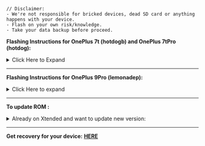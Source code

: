 ~~~
// Disclaimer:
- We're not responsible for bricked devices, dead SD card or anything happens with your device.
- Flash on your own risk/knowledge.
- Take your data backup before proceed.
~~~
<b>Flashing Instructions for OnePlus 7t (hotdogb) and OnePlus 7tPro (hotdog):</b>
<details>
<br>
<summary>Click Here to Expand</summary>

### Follow instructions carefully.
1. Backup all your Phone data.
2. Update to OxygenOS12.
3. Unlock bootloader & enable **USB debuging**
4. Reboot to bootloader.
5. flash recovery.img 
6. Reboot to recovery
7. Download & Sideload copy-partition zip [**HERE**](https://sourceforge.net/projects/my-builds/files/Project-Xtended/XT/copy-partitions-20220613-signed.zip/download)
8. Sideload copy-partition zip
~~~
adb sideload copy-partitions-20220613-signed.zip
~~~
9. After complete, Factory reset & again go to **Apply update > Apply from ADB**
10. Now Sideload Xtended ROM zip.
~~~
adb sideload <rom_filename>.zip
~~~
11. Now reboot to system.

### Be careful:
- Backup all your Data
- Gapps included so no need to flash/sideload GApps

</details>

----

<b>Flashing Instructions for OnePlus 9Pro (lemonadep):</b>
<details>
<br>
<summary>Click Here to expand</summary>

### Firmware C63 already included:
1. Download Xtended recovery package [HERE](https://sourceforge.net/projects/my-builds/files/Project-Xtended/XT/OnePlus_9Pro-lemonadep/)
2. Extract recovery package
3. Reboot to bootloader & connect your phone to PC
4. double click on <b>flash.bat</b> file
5. Now reboot to recovery & factory reset
6. Back to recovery main page tap > Apply update > Apply from ADB
7. Now sideload ROM.zip using command.
~~~
adb sideload <rom_filename>.zip
~~~
8. Now reboot to system.

### Be careful:
- If coming from Oxygenos or any other AOSP based A13 ROM <b>Clean Flash is Mandatory</b>
- Gapps included so no need to flash/sideload GApps
</details>

----

<b>To update ROM :</b>
<details>
<br>
<summary>Already on Xtended and want to update new version:</summary>

1. Reboot to recovery > Apply update > Apply from ADB
2. Now sideload ROM.zip using command.
~~~
adb sideload <rom_filename>.zip
~~~
3. Now reboot to system.
### Notes:
- Every version isn't upgradable. It depends on system changes, So please follow release post first.
</details>

----

**Get recovery for your device:** [**HERE**](https://sourceforge.net/projects/my-builds/files/Project-Xtended/XT/)
